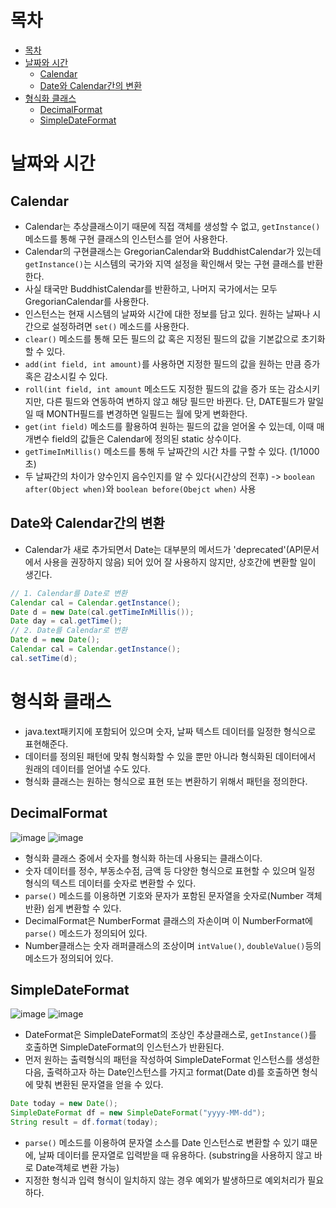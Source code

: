# 목차
- [목차](#목차)
- [날짜와 시간](#날짜와-시간)
  - [Calendar](#Calendar)
  - [Date와 Calendar간의 변환](#Date와-Calendar간의-변환)
- [형식화 클래스](#형식화-클래스)
  - [DecimalFormat](#DecimalFormat)
  - [SimpleDateFormat](#SimpleDateFormat)

# 날짜와 시간

## Calendar
- Calendar는 추상클래스이기 때문에 직접 객체를 생성할 수 없고, `getInstance()` 메소드를 통해 구현 클래스의 인스턴스를 얻어 사용한다.
- Calendar의 구현클래스는 GregorianCalendar와 BuddhistCalendar가 있는데 `getInstance()`는 시스템의 국가와 지역 설정을 확인해서 맞는 구현 클래스를 반환한다.
- 사실 태국만 BuddhistCalendar를 반환하고, 나머지 국가에서는 모두 GregorianCalendar를 사용한다.
- 인스턴스는 현재 시스템의 날짜와 시간에 대한 정보를 담고 있다. 원하는 날짜나 시간으로 설정하려면 `set()` 메소드를 사용한다.
- `clear()` 메소드를 통해 모든 필드의 값 혹은 지정된 필드의 값을 기본값으로 초기화할 수 있다.
- `add(int field, int amount)`를 사용하면 지정한 필드의 값을 원하는 만큼 증가 혹은 감소시킬 수 있다.
- `roll(int field, int amount` 메소드도 지정한 필드의 값을 증가 또는 감소시키지만, 다른 필드와 연동하여 변하지 않고 해당 필드만 바뀐다. 단, DATE필드가 말일일 때 MONTH필드를 변경하면 일필드는 월에 맞게 변화한다.
- `get(int field)` 메소드를 활용하여 원하는 필드의 값을 얻어올 수 있는데, 이때 매개변수 field의 값들은 Calendar에 정의된 static 상수이다.
- `getTimeInMillis()` 메소드를 통해 두 날짜간의 시간 차를 구할 수 있다. (1/1000초)
- 두 날짜간의 차이가 양수인지 음수인지를 알 수 있다(시간상의 전후) -> `boolean after(Object when)`와 `boolean before(Obejct when)` 사용

## Date와 Calendar간의 변환
- Calendar가 새로 추가되면서 Date는 대부분의 메서드가 'deprecated'(API문서에서 사용을 권장하지 않음) 되어 있어 잘 사용하지 않지만, 상호간에 변환할 일이 생긴다.
```java
// 1. Calendar를 Date로 변환
Calendar cal = Calendar.getInstance();
Date d = new Date(cal.getTimeInMillis());
Date day = cal.getTime();
// 2. Date를 Calendar로 변환
Date d = new Date();
Calendar cal = Calendar.getInstance();
cal.setTime(d);
```

# 형식화 클래스
- java.text패키지에 포함되어 있으며 숫자, 날짜 텍스트 데이터를 일정한 형식으로 표현해준다.
- 데이터를 정의된 패턴에 맞춰 형식화할 수 있을 뿐만 아니라 형식화된 데이터에서 원래의 데이터를 얻어낼 수도 있다.
- 형식화 클래스는 원하는 형식으로 표현 또는 변환하기 위해서 패턴을 정의한다.

## DecimalFormat
![image](https://github.com/soberdam/TIL/assets/106129404/940247eb-0183-4e68-bea4-69666dba34f5)
![image](https://github.com/soberdam/TIL/assets/106129404/69055696-0c9f-4a98-8af4-eb2b5e595fb3)

- 형식화 클래스 중에서 숫자를 형식화 하는데 사용되는 클래스이다.
- 숫자 데이터를 정수, 부동소수점, 금액 등 다양한 형식으로 표현할 수 있으며 일정 형식의 텍스트 데이터를 숫자로 변환할 수 있다.
- `parse()` 메소드를 이용하면 기호와 문자가 포함된 문자열을 숫자로(Number 객체 반환) 쉽게 변환할 수 있다.
- DecimalFormat은 NumberFormat 클래스의 자손이며 이 NumberFormat에 `parse()` 메소드가 정의되어 있다.
- Number클래스는 숫자 래퍼클래스의 조상이며 `intValue()`, `doubleValue()`등의 메소드가 정의되어 있다.

## SimpleDateFormat
![image](https://github.com/soberdam/TIL/assets/106129404/30773f93-fa0f-443a-a7f8-39a88ebe8705)
![image](https://github.com/soberdam/TIL/assets/106129404/33b4b638-18e4-4fe9-9a6e-91257d97a5bd)

- DateFormat은 SimpleDateFormat의 조상인 추상클래스로, `getInstance()`를 호출하면 SimpleDateFormat의 인스턴스가 반환된다.
- 먼저 원하는 출력형식의 패턴을 작성하여 SimpleDateFormat 인스턴스를 생성한 다음, 출력하고자 하는 Date인스턴스를 가지고 format(Date d)를 호출하면 형식에 맞춰 변환된 문자열을 얻을 수 있다.
```java
Date today = new Date();
SimpleDateFormat df = new SimpleDateFormat("yyyy-MM-dd");
String result = df.format(today);
```
- `parse()` 메소드를 이용하여 문자열 소스를 Date 인스턴스로 변환할 수 있기 떄문에, 날짜 데이터를 문자열로 입력받을 때 유용하다. (substring을 사용하지 않고 바로 Date객체로 변환 가능)
- 지정한 형식과 입력 형식이 일치하지 않는 경우 예외가 발생하므로 예외처리가 필요하다.

